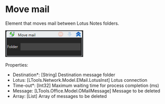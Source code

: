 # Move mail

Element that moves mail between Lotus Notes folders.

![](<../../../../.gitbook/assets/image (174).png>)

Properties:

* Destination\*: \[String] Destination message folder
* Lotus: \[LTools.Network.Model.EMail.LotusInst] Lotus connection
* Time-out\*: \[Int32] Maximum waiting time for process completion (ms)
* Message: \[LTools.Office.Model.OMailMessage] Message to be deleted
* Array: \[List] Array of messages to be deleted
